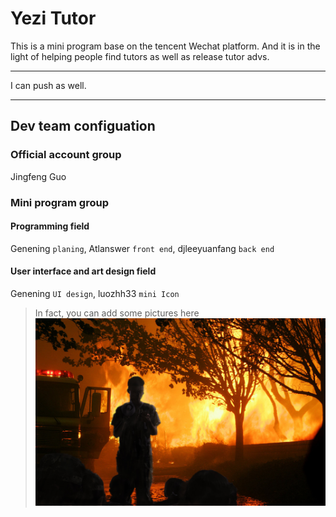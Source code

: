# **Yezi Tutor**

This is a mini program base on the tencent Wechat platform. And it is in the light of helping people find tutors as well as release tutor advs.

---

I can push as well.

---

## Dev team configuation

### Official account group

Jingfeng Guo

### Mini program group

#### Programming field

Genening `planing`, Atlanswer `front end`, djleeyuanfang `back end`

#### User interface and art design field

Genening `UI design`, luozhh33 `mini Icon`

> In fact, you can add some pictures here
![Text](.github/Miscellaneous/hellfighter.jpg)
